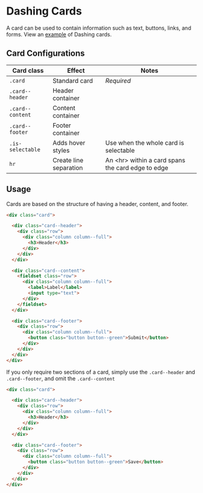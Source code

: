 # Dashing Cards
A card can be used to contain information such as text, buttons, links, and forms. View an [example](http://dashframework.github.io/dashing/sass/modules/card/example.html) of Dashing cards.

## Card Configurations
| Card class               | Effect               | Notes               |
|--------------------------|----------------------|---------------------|
| `.card` | Standard card | *Required* |
| `.card--header` | Header container |  |
| `.card--content` | Content container |  |
| `.card--footer` | Footer container |  |
| `.is-selectable` | Adds hover styles | Use when the whole card is selectable |
| `hr` | Create line separation | An &lt;hr&gt; within a card spans the card edge to edge |


## Usage

Cards are based on the structure of having a header, content, and footer.

```html
<div class="card">

  <div class="card--header">
    <div class="row">
      <div class="column column--full">
        <h3>Header</h3>
      </div>
    </div>
  </div>

  <div class="card--content">
    <fieldset class="row">
      <div class="column column--full">
        <label>Label</label>
        <input type="text">
      </div>
    </fieldset>
  </div>

  <div class="card--footer">
    <div class="row">
      <div class="column column--full">
        <button class="button button--green">Submit</button>
      </div>
    </div>
  </div>
</div>
```

If you only require two sections of a card, simply use the `.card--header` and `.card--footer`, and omit the `.card--content`

```html
<div class="card">

  <div class="card--header">
    <div class="row">
      <div class="column column--full">
        <h3>Header</h3>
      </div>
    </div>
  </div>

  <div class="card--footer">
    <div class="row">
      <div class="column column--full">
        <button class="button button--green">Save</button>
      </div>
    </div>
  </div>
</div>
```
